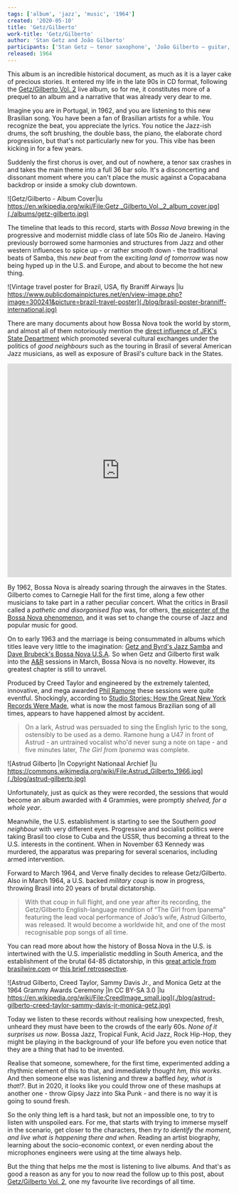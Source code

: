 ```yaml
---
tags: ['album', 'jazz', 'music', '1964']
created: '2020-05-10'
title: 'Getz/Gilberto'
work-title: 'Getz/Gilberto'
author: 'Stan Getz and João Gilberto'
participants: ['Stan Getz – tenor saxophone', 'João Gilberto – guitar, vocals', 'Antônio Carlos Jobim – piano', 'Sebastião Neto – double bass', 'Milton Banana – drums, pandeiro', 'Astrud Gilberto – Vocals']
released: 1964
---
```


This album is an incredible historical document, as much as it is a layer cake of precious stories. It entered my life in the late 90s in CD format, following the [Getz/Gilberto Vol. 2](/posts/2020-may/getz/gilberto-vol-2-live-from-carnegie-hall) live album, so for me, it constitutes more of a prequel to an album and a narrative that was already very dear to me.

<!-- abstract -->

Imagine you are in Portugal, in 1962, and you are listening to this new Brasilian song. You have been a fan of Brasilian artists for a while. You recognize the beat, you appreciate the lyrics. You notice the Jazz-ish drums, the soft brushing, the double bass, the piano, the elaborate chord progression, but that's not particularly new for you. This vibe has been kicking in for a few years.

Suddenly the first chorus is over, and out of nowhere, a tenor sax crashes in and takes the main theme into a full 36 bar solo. It's a disconcerting and dissonant moment where you can't place the music against a Copacabana backdrop or inside a smoky club downtown.

![Getz/Gilberto - Album Cover|lu https://en.wikipedia.org/wiki/File:Getz,_Gilberto_Vol._2_album_cover.jpg](./albums/getz-gilberto.jpg)

The timeline that leads to this record, starts with *Bossa Nova* brewing in the progressive and modernist middle class of late 50s Rio de Janeiro. Having previously borrowed some harmonies and structures from Jazz and other western influences to spice up - or rather smooth down - the traditional beats of Samba, this *new beat* from the exciting *land of tomorrow* was now being hyped up in the U.S. and Europe, and about to become the hot new thing.

![Vintage travel poster for Brazil, USA, fly Braniff Airways |lu https://www.publicdomainpictures.net/en/view-image.php?image=300241&picture=brazil-travel-poster](./blog/brasil-poster-branniff-international.jpg)

There are many documents about how Bossa Nova took the world by storm, and almost all of them notoriously mention the [direct influence of JFK's State Department](https://www.google.es/search?tbm=bks&q=bossa+nova+and+the+state+department) which promoted several cultural exchanges under the politics of *good neighbours* such as the touring in Brasil of several American Jazz musicians, as well as exposure of Brasil's culture back in the States.

<iframe width="100%" height="480" src="https://www.youtube.com/embed/V_s4S4wOats" frameborder="0" allow="accelerometer; encrypted-media; gyroscope; picture-in-picture" allowfullscreen></iframe>

By 1962, Bossa Nova is already soaring through the airwaves in the States. Gilberto comes to Carnegie Hall for the first time, along a few other musicians to take part in a rather peculiar concert. What the critics in Brasil called a *pathetic and disorganised flop* was, for others, [the epicenter of the Bossa Nova phenomenon](https://www.carnegiehall.org/Blog/2012/06/Live-from-Carnegie-Hall-Bossa-Nova), and it was set to change the course of Jazz and popular music for good.

On to early 1963 and the marriage is being consummated in albums which titles leave very little to the imagination: [Getz and Byrd's Jazz Samba](https://en.wikipedia.org/wiki/Jazz_Samba) and [Dave Brubeck's Bossa Nova U.S.A](https://en.wikipedia.org/wiki/Bossa_Nova_U.S.A.). So when Getz and Gilberto first walk into the [A&R](https://en.wikipedia.org/wiki/A_%26_R_Recording) sessions in March, Bossa Nova is no novelty. However, its greatest chapter is still to unravel.

Produced by Creed Taylor and engineered by the extremely talented, innovative, and mega awarded [Phil Ramone](https://en.wikipedia.org/wiki/Phil_Ramone) these sessions were quite eventful. Shockingly, according to [Studio Stories: How the Great New York Records Were Made](https://books.google.es/books?id=FkVMAgAAQBAJ&dq=getz+gilberto+husband+and+wife+are+nowhere+to+be+found), what is now the most famous Brazilian song of all times, appears to have happened almost by accident.

> On a lark, Astrud was persuaded to sing the English lyric to the song, ostensibly to be used as a demo. Ramone hung a U47 in front of Astrud - an untrained vocalist who'd never sung a note on tape - and five minutes later, *The Girl from Ipanema* was complete.

![Astrud Gilberto |ln Copyright Nationaal Archief |lu https://commons.wikimedia.org/wiki/File:Astrud_Gilberto_1966.jpg](./blog/astrud-gilberto.jpg)

Unfortunately, just as quick as they were recorded, the sessions that would become an album awarded with 4 Grammies, were promptly *shelved, for a whole year*.

Meanwhile, the U.S. establishment is starting to see the Southern *good neighbour* with very different eyes. Progressive and socialist politics were taking Brasil too close to Cuba and the USSR, thus becoming a threat to the U.S. interests in the continent. When in November 63 Kennedy was murdered, the apparatus was preparing for several scenarios, including armed intervention.

Forward to March 1964, and Verve finally decides to release Getz/Gilberto. Also in March 1964, a U.S. backed *military coup* is now in progress, throwing Brasil into 20 years of brutal dictatorship.

> With that coup in full flight, and one year after its recording, the Getz/Gilberto English-language rendition of “The Girl from Ipanema” featuring the lead vocal performance of João’s wife, Astrud Gilberto, was released. It would become a worldwide hit, and one of the most recognisable pop songs of all time.

You can read more about how the history of Bossa Nova in the U.S. is intertwined with the U.S. imperialistic meddling in South America, and the establishment of the brutal 64-85 dictatorship, in this [great article from brasilwire.com](https://www.brasilwire.com/bossa-nova-modernity-and-empire/) or [this brief retrospective](https://notevenpast.org/getzgilberto-fifty-years-later-a-retrospective/).

![Astrud Gilberto, Creed Taylor, Sammy Davis Jr., and Monica Getz at the 1964 Grammy Awards Ceremony |ln CC BY-SA 3.0 |lu https://en.wikipedia.org/wiki/File:CreedImage_small.jpg](./blog/astrud-gilberto-creed-taylor-sammy-davis-jr-monica-getz.jpg)

Today we listen to these records without realising how unexpected, fresh, unheard they must have been to the crowds of the early 60s. *None of it surprises us now*. Bossa Jazz, Tropical Funk, Acid Jazz, Rock Hip-Hop, they might be playing in the background of your life before you even notice that they are a thing that had to be invented.

Realise that someone, somewhere, for the first time, experimented adding a rhythmic element of this to that, and immediately thought *hm, this works*. And then someone else was listening and threw a baffled *hey, what is that!?*. But in 2020, it looks like you could throw one of these mashups at another one - throw Gipsy Jazz into Ska Punk - and there is no way it is going to sound fresh.

So the only thing left is a hard task, but not an impossible one, to try to listen with unspoiled ears. For me, that starts with trying to immerse myself in the scenario, get closer to the characters, then *try to identify the moment, and live what is happening there and when*. Reading an artist biography, learning about the socio-economic context, or even nerding about the microphones engineers were using at the time always help.

But the thing that helps me the most is listening to live albums. And that's as good a reason as any for you to now read the follow up to this post, about [Getz/Gilberto Vol. 2](/posts/2020-may/getz/gilberto-vol-2-live-from-carnegie-hall), one my favourite live recordings of all time.


